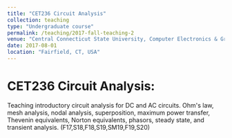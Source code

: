 ```yaml
---
title: "CET236 Circuit Analysis"
collection: teaching
type: "Undergraduate course"
permalink: /teaching/2017-fall-teaching-2
venue: "Central Connecticut State University, Computer Electronics & Graphics Technology"
date: 2017-08-01
location: "Fairfield, CT, USA"
---
```



CET236 Circuit Analysis:
======
    
Teaching introductory circuit analysis
for DC and AC circuits. Ohm's law, mesh analysis, nodal analysis,
superposition, maximum power transfer, Thevenin equivalents, Norton
equivalents, phasors, steady state, and transient analysis. (F17,S18,F18,S19,SM19,F19,S20)